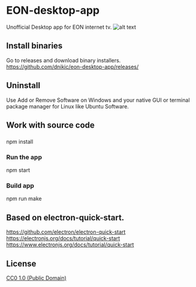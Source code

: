 # EON-desktop-app

Unofficial Desktop app for EON internet tv.
![alt text](https://raw.githubusercontent.com/dnikic/eon-desktop-app/master/assets/img/icon.ico)

## Install binaries
 Go to releases and download binary installers. 
 https://github.com/dnikic/eon-desktop-app/releases/
## Uninstall
Use Add or Remove Software on Windows and your native GUI or terminal package manager for Linux like Ubuntu Software.

## Work with source code
###
npm install
### Run the app
npm start
### Build app
npm run make



## Based on electron-quick-start.
https://github.com/electron/electron-quick-start
https://electronjs.org/docs/tutorial/quick-start
https://www.electronjs.org/docs/tutorial/quick-start


## License
[CC0 1.0 (Public Domain)](LICENSE.md)

